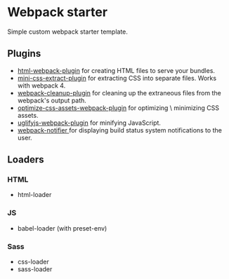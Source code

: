 # Webpack starter

Simple custom webpack starter template.

## Plugins

* [html-webpack-plugin](https://github.com/jantimon/html-webpack-plugin) for creating HTML files to serve your bundles.
* [mini-css-extract-plugin](https://github.com/webpack-contrib/mini-css-extract-plugin) for extracting CSS into separate files. Works with webpack 4.
* [webpack-cleanup-plugin](https://github.com/gpbl/webpack-cleanup-plugin) for cleaning up the extraneous files from the webpack's output path.
* [optimize-css-assets-webpack-plugin](https://github.com/NMFR/optimize-css-assets-webpack-plugin) for optimizing \ minimizing CSS assets.
* [uglifyjs-webpack-plugin](https://github.com/webpack-contrib/uglifyjs-webpack-plugin) for minifying JavaScript. 
* [webpack-notifier
](https://github.com/Turbo87/webpack-notifier#readme) for displaying build status system notifications to the user.

## Loaders

### HTML

* html-loader

### JS

* babel-loader (with preset-env)

### Sass

* css-loader
* sass-loader
